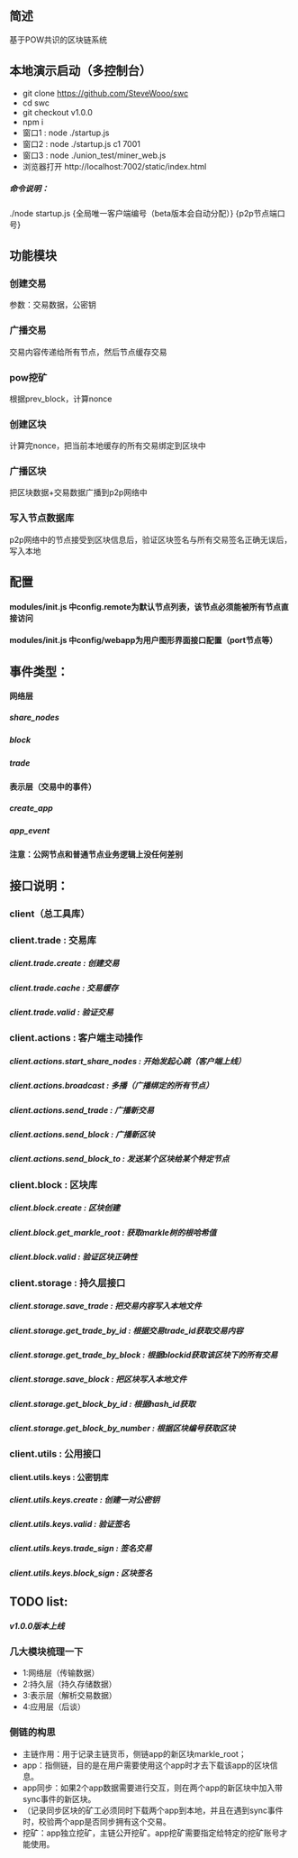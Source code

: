 ## 简述
基于POW共识的区块链系统

## 本地演示启动（多控制台）
* git clone https://github.com/SteveWooo/swc
* cd swc
* git checkout v1.0.0
* npm i
* 窗口1 : node ./startup.js
* 窗口2 : node ./startup.js c1 7001
* 窗口3 : node ./union_test/miner_web.js 
* 浏览器打开 http://localhost:7002/static/index.html

##### 命令说明：
./node startup.js {全局唯一客户端编号（beta版本会自动分配）} {p2p节点端口号}

## 功能模块
### 创建交易
参数：交易数据，公密钥
### 广播交易
交易内容传递给所有节点，然后节点缓存交易
### pow挖矿
根据prev_block，计算nonce
### 创建区块
计算完nonce，把当前本地缓存的所有交易绑定到区块中
### 广播区块
把区块数据+交易数据广播到p2p网络中
### 写入节点数据库
p2p网络中的节点接受到区块信息后，验证区块签名与所有交易签名正确无误后，写入本地

## 配置
#### modules/init.js 中config.remote为默认节点列表，该节点必须能被所有节点直接访问
#### modules/init.js 中config/webapp为用户图形界面接口配置（port节点等）

## 事件类型：
#### 网络层
##### share_nodes
##### block
##### trade
#### 表示层（交易中的事件）
##### create_app
##### app_event

#### 注意：公网节点和普通节点业务逻辑上没任何差别

## 接口说明：
### client（总工具库）
### client.trade : 交易库
##### client.trade.create : 创建交易
##### client.trade.cache : 交易缓存
##### client.trade.valid : 验证交易

### client.actions : 客户端主动操作
##### client.actions.start_share_nodes : 开始发起心跳（客户端上线）
##### client.actions.broadcast : 多播（广播绑定的所有节点）
##### client.actions.send_trade : 广播新交易
##### client.actions.send_block : 广播新区块
##### client.actions.send_block_to : 发送某个区块给某个特定节点

### client.block : 区块库
##### client.block.create : 区块创建
##### client.block.get_markle_root : 获取markle树的根哈希值
##### client.block.valid : 验证区块正确性

### client.storage : 持久层接口
##### client.storage.save_trade : 把交易内容写入本地文件
##### client.storage.get_trade_by_id : 根据交易trade_id获取交易内容
##### client.storage.get_trade_by_block : 根据blockid获取该区块下的所有交易
##### client.storage.save_block : 把区块写入本地文件
##### client.storage.get_block_by_id : 根据hash_id获取
##### client.storage.get_block_by_number : 根据区块编号获取区块

### client.utils : 公用接口
#### client.utils.keys : 公密钥库
##### client.utils.keys.create : 创建一对公密钥
##### client.utils.keys.valid : 验证签名
##### client.utils.keys.trade_sign : 签名交易
##### client.utils.keys.block_sign : 区块签名

## TODO list:
##### v1.0.0版本上线

### 几大模块梳理一下
* 1:网络层（传输数据）
* 2:持久层（持久存储数据）
* 3:表示层（解析交易数据）
* 4:应用层（后谈）

### 侧链的构思
* 主链作用：用于记录主链货币，侧链app的新区块markle_root；
* app：指侧链，目的是在用户需要使用这个app时才去下载该app的区块信息。
* app同步：如果2个app数据需要进行交互，则在两个app的新区块中加入带sync事件的新区块。
* （记录同步区块的矿工必须同时下载两个app到本地，并且在遇到sync事件时，校验两个app是否同步拥有这个交易。
* 挖矿：app独立挖矿，主链公开挖矿。app挖矿需要指定给特定的挖矿账号才能使用。